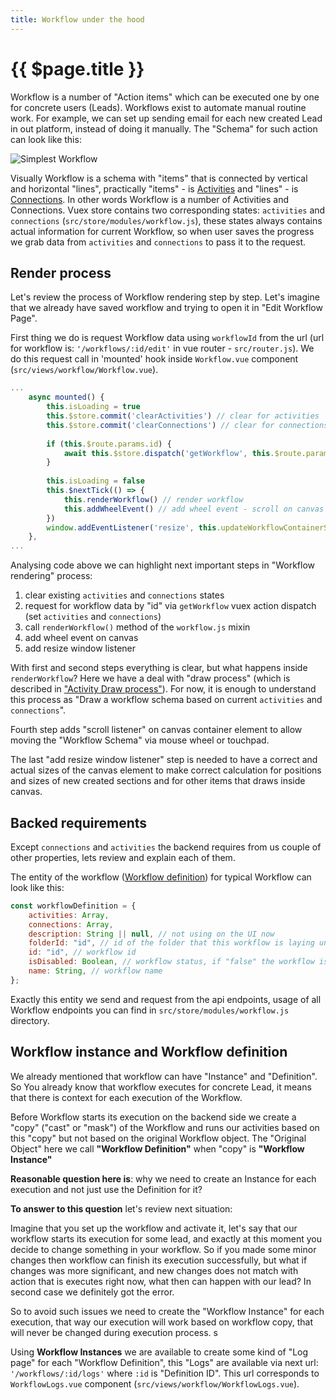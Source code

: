 ```yaml
---
title: Workflow under the hood
---
```


# {{ $page.title }}
Workflow is a number of "Action items" which can be executed one by one for concrete users (Leads). Workflows exist to automate
manual routine work. For example, we can set up sending email for each new created Lead in out platform, instead of doing
it manually. The "Schema" for such action can look like this:

![Simplest Workflow](./images/simplest_workflow.png)

Visually Workflow is a schema with "items" that is connected by vertical and horizontal "lines", practically "items" - 
is [Activities](./sections.md) and "lines" - is [Connections](./connections.md). In other words Workflow is a number of
Activities and Connections. Vuex store contains two corresponding states: `activities` and `connections` 
(`src/store/modules/workflow.js`), these states always contains actual information for current Workflow, so when user
saves the progress we grab data from `activities` and `connections` to pass it to the request.

## Render process
Let's review the process of Workflow rendering step by step. Let's imagine that we already have saved workflow and trying
to open it in "Edit Workflow Page".

First thing we do is request Workflow data using `workflowId` from the url (url for workflow is: `'/workflows/:id/edit'` 
in vue router - `src/router.js`). We do this request call in 'mounted' hook inside `Workflow.vue` component 
(`src/views/workflow/Workflow.vue`).

```javascript
...
    async mounted() {
        this.isLoading = true
        this.$store.commit('clearActivities') // clear for activities
        this.$store.commit('clearConnections') // clear for connections
    
        if (this.$route.params.id) {
            await this.$store.dispatch('getWorkflow', this.$route.params.id) // get workflow data
        }
    
        this.isLoading = false
        this.$nextTick(() => {
            this.renderWorkflow() // render workflow
            this.addWheelEvent() // add wheel event - scroll on canvas
        })
        window.addEventListener('resize', this.updateWorkflowContainerSize) // resize listenner
    },
...
```

Analysing code above we can highlight next important steps in "Workflow rendering" process: 
1. clear existing `activities` and `connections` states
2. request for workflow data by "id" via `getWorkflow` vuex action dispatch (set `activities` and `connections`)
3. call `renderWorkflow()` method of the `workflow.js` mixin
4. add wheel event on canvas
5. add resize window listener

With first and second steps everything is clear, but what happens inside `renderWorkflow`? 
Here we have a deal with "draw process" (which is described in ["Activity Draw process"](./sections.md#activity-draw-process)).
For now, it is enough to understand this process as "Draw a workflow schema based on current `activities` and 
`connections`".

Fourth step adds "scroll listener" on canvas container element to allow moving the "Workflow Schema" via mouse wheel or
touchpad.

The last "add resize window listener" step is needed to have a correct and actual sizes of the canvas element to make
correct calculation for positions and sizes of new created sections and for other items that draws inside canvas.

## Backed requirements
Except `connections` and `activities` the backend requires from us couple of other properties, lets review and explain
each of them.

The entity of the workflow ([Workflow definition](#workflow-instance-and-workflow-definition)) for typical Workflow can
look like this:
```javascript
const workflowDefinition = {
    activities: Array,
    connections: Array,
    description: String || null, // not using on the UI now
    folderId: "id", // id of the folder that this workflow is laying under
    id: "id", // workflow id
    isDisabled: Boolean, // workflow status, if "false" the workflow is not runnig (will not create any instances), just saves as template
    name: String, // workflow name
};
```
Exactly this entity we send and request from the api endpoints, usage of all Workflow endpoints you can find in 
`src/store/modules/workflow.js` directory.

## Workflow instance and Workflow definition
We already mentioned that workflow can have "Instance" and "Definition". 
So You already know that workflow executes for concrete Lead, it means that there is context for each execution of the
Workflow. 

Before Workflow starts its execution on the backend side we create a "copy" ("cast" or "mask") of the Workflow and runs
our activities based on this "copy" but not based on the original Workflow object. The "Original Object" here we call
**"Workflow Definition"** when "copy" is **"Workflow Instance"**

**Reasonable question here is**: why we need to create an Instance for each execution and not just use the Definition 
for it?

**To answer to this question** let's review next situation:

Imagine that you set up the workflow and activate it, let's say that our workflow starts its execution for some lead, and
exactly at this moment you decide to change something in your workflow. So if you made some minor changes then workflow
can finish its execution successfully, but what if changes was more significant, and new changes does not match with 
action that is executes right now, what then can happen with our lead? In second case we definitely got the error.

So to avoid such issues we need to create the "Workflow Instance" for each execution, that way our execution will work
based on workflow copy, that will never be changed during execution process.
s

Using **Workflow Instances** we are available to create some kind of "Log page" for each "Workflow Definition", this
"Logs" are available via next url: `'/workflows/:id/logs'` where `:id` is "Definition ID". This url corresponds to 
`WorkflowLogs.vue` component (`src/views/workflow/WorkflowLogs.vue`).